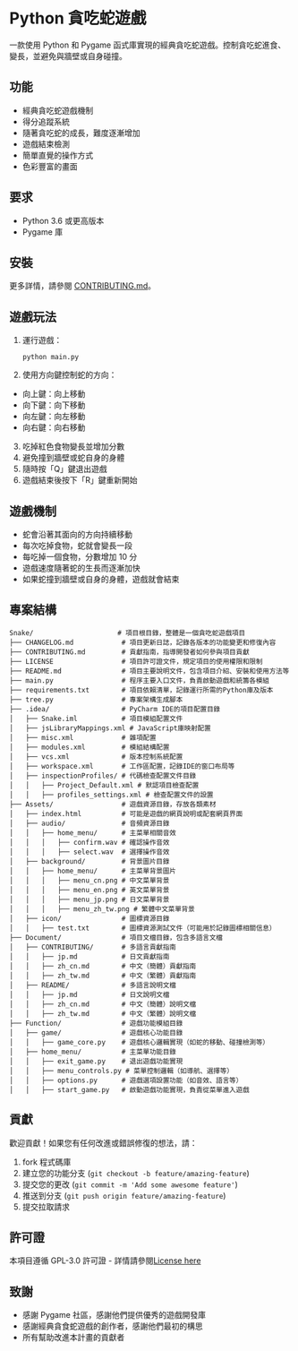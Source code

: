 # Python 貪吃蛇遊戲

一款使用 Python 和 Pygame 函式庫實現的經典貪吃蛇遊戲。控制貪吃蛇進食、變長，並避免與牆壁或自身碰撞。

## 功能

- 經典貪吃蛇遊戲機制
- 得分追蹤系統
- 隨著貪吃蛇的成長，難度逐漸增加
- 遊戲結束檢測
- 簡單直覺的操作方式
- 色彩豐富的畫面

## 要求

- Python 3.6 或更高版本
- Pygame 庫

## 安裝

更多詳情，請參閱 [CONTRIBUTING.md](../CONTRIBUTING/zh_tw.md)。

## 遊戲玩法

1. 運行遊戲：
   ```
   python main.py
   ```

2. 使用方向鍵控制蛇的方向：
  - 向上鍵：向上移動
  - 向下鍵：向下移動
  - 向左鍵：向左移動
  - 向右鍵：向右移動

3. 吃掉紅色食物變長並增加分數
4. 避免撞到牆壁或蛇自身的身體
5. 隨時按「Q」鍵退出遊戲
6. 遊戲結束後按下「R」鍵重新開始

## 遊戲機制

- 蛇會沿著其面向的方向持續移動
- 每次吃掉食物，蛇就會變長一段
- 每吃掉一個食物，分數增加 10 分
- 遊戲速度隨著蛇的生長而逐漸加快
- 如果蛇撞到牆壁或自身的身體，遊戲就會結束

## 專案結構

```
Snake/                     # 項目根目錄，整體是一個貪吃蛇遊戲項目
├── CHANGELOG.md            # 項目更新日誌，記錄各版本的功能變更和修復內容
├── CONTRIBUTING.md         # 貢獻指南，指導開發者如何參與項目貢獻
├── LICENSE                 # 項目許可證文件，規定項目的使用權限和限制
├── README.md               # 項目主要說明文件，包含項目介紹、安裝和使用方法等
├── main.py                 # 程序主要入口文件，負責啟動遊戲和統籌各模組
├── requirements.txt        # 項目依賴清單，記錄運行所需的Python庫及版本
├── tree.py                 # 專案架構生成腳本
├── .idea/                  # PyCharm IDE的項目配置目錄
│   ├── Snake.iml           # 項目模組配置文件
│   ├── jsLibraryMappings.xml # JavaScript庫映射配置
│   ├── misc.xml            # 雜項配置
│   ├── modules.xml         # 模組結構配置
│   ├── vcs.xml             # 版本控制系統配置
│   ├── workspace.xml       # 工作區配置，記錄IDE的窗口布局等
│   ├── inspectionProfiles/ # 代碼檢查配置文件目錄
│   │   ├── Project_Default.xml # 默認項目檢查配置
│   │   ├── profiles_settings.xml # 檢查配置文件的設置
├── Assets/                 # 遊戲資源目錄，存放各類素材
│   ├── index.html          # 可能是遊戲的網頁說明或配套網頁界面
│   ├── audio/              # 音頻資源目錄
│   │   ├── home_menu/      # 主菜單相關音效
│   │   │   ├── confirm.wav # 確認操作音效
│   │   │   ├── select.wav  # 選擇操作音效
│   ├── background/         # 背景圖片目錄
│   │   ├── home_menu/      # 主菜單背景圖片
│   │   │   ├── menu_cn.png # 中文菜單背景
│   │   │   ├── menu_en.png # 英文菜單背景
│   │   │   ├── menu_jp.png # 日文菜單背景
│   │   │   ├── menu_zh_tw.png # 繁體中文菜單背景
│   ├── icon/               # 圖標資源目錄
│   │   ├── test.txt        # 圖標資源測試文件（可能用於記錄圖標相關信息）
├── Document/               # 項目文檔目錄，包含多語言文檔
│   ├── CONTRIBUTING/       # 多語言貢獻指南
│   │   ├── jp.md           # 日文貢獻指南
│   │   ├── zh_cn.md        # 中文（簡體）貢獻指南
│   │   ├── zh_tw.md        # 中文（繁體）貢獻指南
│   ├── README/             # 多語言說明文檔
│   │   ├── jp.md           # 日文說明文檔
│   │   ├── zh_cn.md        # 中文（簡體）說明文檔
│   │   ├── zh_tw.md        # 中文（繁體）說明文檔
├── Function/               # 遊戲功能模組目錄
│   ├── game/               # 遊戲核心功能目錄
│   │   ├── game_core.py    # 遊戲核心邏輯實現（如蛇的移動、碰撞檢測等）
│   ├── home_menu/          # 主菜單功能目錄
│   │   ├── exit_game.py    # 退出遊戲功能實現
│   │   ├── menu_controls.py # 菜單控制邏輯（如導航、選擇等）
│   │   ├── options.py      # 遊戲選項設置功能（如音效、語言等）
│   │   ├── start_game.py   # 啟動遊戲功能實現，負責從菜單進入遊戲
```

## 貢獻

歡迎貢獻！如果您有任何改進或錯誤修復的想法，請：

1. fork 程式碼庫
2. 建立您的功能分支 (`git checkout -b feature/amazing-feature`)
3. 提交您的更改 (`git commit -m 'Add some awesome feature'`)
4. 推送到分支 (`git push origin feature/amazing-feature`)
5. 提交拉取請求

## 許可證

本項目遵循 GPL-3.0 許可證 - 詳情請參閱[License here](../../LICENSE)

## 致謝

- 感謝 Pygame 社區，感謝他們提供優秀的遊戲開發庫
- 感謝經典貪食蛇遊戲的創作者，感謝他們最初的構思
- 所有幫助改進本計畫的貢獻者